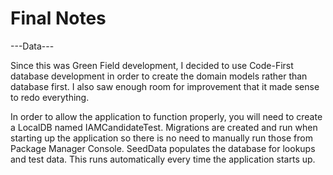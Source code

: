 # Final Notes

---Data---


Since this was Green Field development, I decided to use Code-First database development in order to create the domain models rather than database first.  I also saw enough room for improvement that it made sense to redo everything.

In order to allow the application to function properly, you will need to create a LocalDB named IAMCandidateTest.
Migrations are created and run when starting up the application so there is no need to manually run those from Package Manager Console.
SeedData populates the database for lookups and test data.  This runs automatically every time the application starts up.



